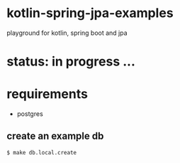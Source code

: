 # kotlin-spring-jpa-examples
playground for kotlin, spring boot and jpa

# status: in progress ...


# requirements

- postgres

## create an example db
    $ make db.local.create 
